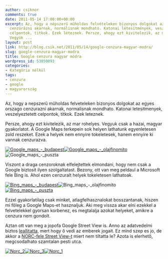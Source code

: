 ```yaml
---
author: csiknor
comments: true
date: 2011-05-14 17:00:00+00:00
excerpt: Az, hogy a népszerű műholdas felvételeken bizonyos dolgokat az egyes országo
  cenzúrázni akarnak, normálisnak mondható. Katonai létesítmények, veszélyeztetett
  célpontok, titkok. Ezek léteznek. Persze, ahogy ezt kivitelezik, az már röhelyes.
  Vegyük ...
layout: post
link: http://blog.csik.net/2011/05/14/google-cenzura-magyar-modra/
slug: google-cenzura-magyar-modra
title: Google cenzura magyar módra
wordpress_id: 53050093
categories:
- Kategória nélkül
tags:
- cenzura
- google
- magyarország
---
```


Az, hogy a nepszerű műholdas felveteleken bizonyos dolgokat az egyes orszago cenzurazni akarnak, normalisnak mondhato. Katonai letesitmenyek, veszelyeztetett celpontok, titkok. Ezek leteznek.

Persze, ahogy ezt kivitelezik, az mar rohelyes. Vegyuk csak a hazai, magyar gyakorlatot. A Google Maps terkepein sok helyen lathatunk egyenletesen zold reszeket. Ezek a helyek nem ennyire tokeletesek, hanem ennyire ki vannak cenzurazva.

[![Google_maps_-_budapest](http://csiknet.files.wordpress.com/2011/05/google_maps_-_budapest-scaled1000.png?w=300)](http://csiknet.files.wordpress.com/2011/05/google_maps_-_budapest-scaled1000.png)[![Google_maps_-_olajfinomito](http://csiknet.files.wordpress.com/2011/05/google_maps_-_olajfinomito-scaled1000.png?w=300)](http://csiknet.files.wordpress.com/2011/05/google_maps_-_olajfinomito-scaled1000.png)![Google_maps_-_puszta](http://csiknet.files.wordpress.com/2011/05/google_maps_-_puszta-scaled500.png)

Viszont a draga cenzoroknak elfelejtettek elmondani, hogy nem csak a Google biztosit ilyen szolgaltatast. Bezony, ott van meg peldaul a Microsoft fele Bing is. Ahol ezen cenzuralt helyek tokeletesen lathatoak.

[![Bing_maps_-_budapest](http://csiknet.files.wordpress.com/2011/05/bing_maps_-_budapest-scaled1000.png?w=300)](http://csiknet.files.wordpress.com/2011/05/bing_maps_-_budapest-scaled1000.png)![Bing_maps_-_olajfinomito](http://csiknet.files.wordpress.com/2011/05/bing_maps_-_olajfinomito-scaled500.png)[![Bing_maps_-_puszta](http://csiknet.files.wordpress.com/2011/05/bing_maps_-_puszta-scaled1000.png?w=300)](http://csiknet.files.wordpress.com/2011/05/bing_maps_-_puszta-scaled1000.png)

Ezzel gyakorlatilag csak minket, atlagfelhasznalokat bosszantanak, hiszen mi főleg a Google Maps-et hasznaljuk. Aki meg vissza akar elni ezekkel a felvetelekkel gyorsan korbenez, es megtalalja azokat helyeket, amikre a cenzura nem gondolt.

Aztan ott van meg a jopofa Google Street View is. Anno az adatvedelmi biztos [leallitatta](http://index.hu/tech/2009/06/19/a_google_budapesten_is_leallitotta_a_street_view-t/), mert hogy ő vedi az emberek jogait. Ez mind szep es jo, de akkor a [NORC-fele Street View-t](http://www.norc.hu/street-view/) miert nem tiltatta le? Azota is elerhető, megcsodalhato szamtalan pesti utca.

[![Norc_2](http://csiknet.files.wordpress.com/2011/05/norc_2-scaled1000.png?w=300)](http://csiknet.files.wordpress.com/2011/05/norc_2-scaled1000.png)[![Norc_3](http://csiknet.files.wordpress.com/2011/05/norc_3-scaled1000.png?w=300)](http://csiknet.files.wordpress.com/2011/05/norc_3-scaled1000.png)[![Norc_1](http://csiknet.files.wordpress.com/2011/05/norc_1-scaled1000.png?w=300)](http://csiknet.files.wordpress.com/2011/05/norc_1-scaled1000.png)
